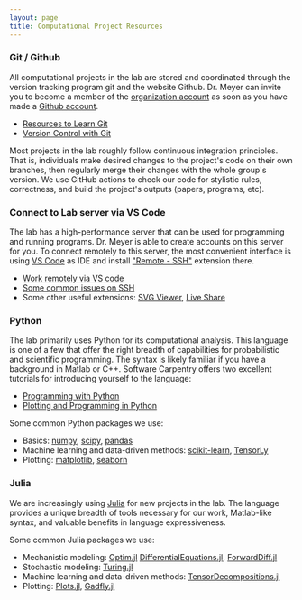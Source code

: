 ```yaml
---
layout: page
title: Computational Project Resources
---
```


### Git / Github

All computational projects in the lab are stored and coordinated through the version tracking program git and the website Github. Dr. Meyer can invite you to become a member of the [organization account](https://github.com/meyer-lab) as soon as you have made a [Github account](https://github.com).

- [Resources to Learn Git](https://try.github.io/)
- [Version Control with Git](http://swcarpentry.github.io/git-novice/) 

Most projects in the lab roughly follow continuous integration principles. That is, individuals make desired changes to the project's code on their own branches, then regularly merge their changes with the whole group's version. We use GitHub actions to check our code for stylistic rules, correctness, and build the project's outputs (papers, programs, etc).

### Connect to Lab server via VS Code

The lab has a high-performance server that can be used for programming and running programs. Dr. Meyer is able to create accounts on this server for you. To connect remotely to this server, the most convenient interface is using [VS Code](https://code.visualstudio.com/) as IDE and install ["Remote - SSH"](https://marketplace.visualstudio.com/items?itemName=ms-vscode-remote.remote-ssh)  extension there. 

- [Work remotely via VS code](https://code.visualstudio.com/docs/remote/ssh) 
- [Some common issues on SSH](https://code.visualstudio.com/docs/remote/troubleshooting)
- Some other useful extensions: [SVG Viewer](https://marketplace.visualstudio.com/items?itemName=cssho.vscode-svgviewer), [Live Share](https://marketplace.visualstudio.com/items?itemName=MS-vsliveshare.vsliveshare)

### Python

The lab primarily uses Python for its computational analysis. This language is one of a few that offer the right breadth of capabilities for probabilistic and scientific programming. The syntax is likely familiar if you have a background in Matlab or C++. Software Carpentry offers two excellent tutorials for introducing yourself to the language:

- [Programming with Python](http://swcarpentry.github.io/python-novice-inflammation/)
- [Plotting and Programming in Python](https://swcarpentry.github.io/python-novice-gapminder/)

Some common Python packages we use:

- Basics: [numpy](https://www.numpy.org), [scipy](https://www.scipy.org), [pandas](https://pandas.pydata.org)
- Machine learning and data-driven methods:  [scikit-learn](https://scikit-learn.org), [TensorLy](http://tensorly.org)
- Plotting: [matplotlib](https://matplotlib.org), [seaborn](https://seaborn.pydata.org)

### Julia

We are increasingly using [Julia](https://docs.julialang.org/en/v1/) for new projects in the lab. The language provides a unique breadth of tools necessary for our work, Matlab-like syntax, and valuable benefits in language expressiveness.

Some common Julia packages we use: 

- Mechanistic modeling: [Optim.jl](https://julianlsolvers.github.io/Optim.jl/) [DifferentialEquations.jl](http://docs.juliadiffeq.org/latest/), [ForwardDiff.jl](https://www.juliadiff.org/)
- Stochastic modeling: [Turing.jl](https://turing.ml)
- Machine learning and data-driven methods: [TensorDecompositions.jl](https://github.com/yunjhongwu/TensorDecompositions.jl)
- Plotting: [Plots.jl](http://docs.juliaplots.org/latest/), [Gadfly.jl](http://gadflyjl.org/)